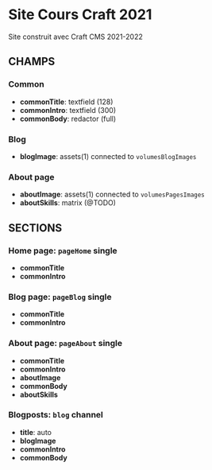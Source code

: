 # Site Cours Craft 2021

Site construit avec Craft CMS 2021-2022

## CHAMPS

### Common

- **commonTitle**: textfield (128)
- **commonIntro**: textfield (300)
- **commonBody**: redactor (full)

### Blog

- **blogImage**: assets(1) connected to `volumesBlogImages`

### About page

- **aboutImage**: assets(1) connected to `volumesPagesImages`
- **aboutSkills**: matrix (@TODO)

## SECTIONS

### Home page: `pageHome` single

- **commonTitle**
- **commonIntro**

### Blog page: `pageBlog` single

- **commonTitle**
- **commonIntro**

### About page: `pageAbout` single

- **commonTitle**
- **commonIntro**
- **aboutImage**
- **commonBody**
- **aboutSkills**

### Blogposts: `blog` channel

- **title**: auto
- **blogImage**
- **commonIntro**
- **commonBody**
